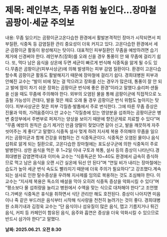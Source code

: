 # **제목: 레인부츠, 무좀 위험 높인다...장마철 곰팡이·세균 주의보**

  내용: 무좀 일으키는 곰팡이균고온다습한 환경에서 활발본격적인 장마가 시작되면서 피부질환, 식중독 등 감염질환 관리 중요성이 더욱 커지고 있다. 고온다습한 환경에서 세균‧곰팡이균 활동이 왕성해지는 탓이다. 대표적인 피부질환인 무좀을 예방하려면 습기 제거에 신경써야 한다.  레인부츠(장화)를 오래 신을 경우 통풍이 안 돼 무좀에 걸리기 쉽다. 또, 먹다 남은 음식을 상온에 두면 세균이 빠르게 번식해 식중독을 앓게 될 수도 있다.무좀은 곰팡이균(피부사상균)에 의해 발생하는 피부 감염 질환이다. 환경이 고온다습할수록 곰팡이균 활동도 활발해지기 때문에 장마철에 걸리기 쉽다. 경희대병원 피부과 안혜진 교수는 “발이 비에 젖는 걸 막으려고 장화를 신는 경우가 많은데, 통풍이 잘 안 되고 발에 땀이 차기 쉬운 장화는 곰팡이균 번식에 좋은 환경”이라고 말했다.슬리퍼‧샌들을 신을 때도 무좀에 주의해야 한다. 외부의 오염된 물을 통해 곰팡이균에 직접적으로 노출될 가능성이 큰데다, 발을 젖은 채로 오래 둘 경우 곰팡이균 번식 위험도 높아지는 탓이다. 피부사상균은 젖은 피부 각질층‧발톱에서 주로 번식한다. 그에 따른 무좀 증상은 진물과 악취, 가려움증이다.안 교수는 “각질층에 있는 영양분을 섭취하는 곰팡이균은 병변 중앙부에서 주변부로 퍼져가는 양상을 보이기 때문에 향진균제로 치료할 수 있다”며 “무좀 예방의 원칙은 습기 제거인 만큼 양말이 젖었다면 갈아 신고, 발을 깨끗하게 자주 씻어주는 게 좋다”고 말했다.식중독 설사 멎게 하려 지사제 복용 주의해야 무좀을 일으키는 곰팡이균과 함께 건강을 위협하는 건 식중독균이다. 식중독은 오염된 물이나 음식 섭취로 앓게 되는 질환으로, 고온다습한 장마철에는 포도상구균에 의한 식중독이 주로 발병한다. 상한 음식을 먹은 후 1~2일 이내 구토과 복통, 설사 등의 증상이 나타난다.경희대병원 감염면역내과 이미숙 교수는 “식중독균은 10~40도 환경에서 급속히 증식하므로 먹고 남은 음식을 오랜 시간 실온에 둬선 안 된다”며 “연일 비가 내리는 장마철에는 습도가 높아 세균 번식 속도도 빨라지기 때문에 더욱 주의가 필요하다”고 강조했다.계속되는 설사로 인한 탈수증상을 우려해 지사제를 임의로 복용하는 것도 조심해야 한다. 이 교수는 “지사제 복용은 독소의 배설을 막아 오히려 식중독 증상을 악화시킬 수 있다”며 “평소보다 물 섭취량을 늘리고 병원에서 수액을 맞는 식으로 대처해야 한다”고 조언했다.가벼운 식중독은 휴식을 취하면서 식단 관리만 해도 호전된다. 증상이 나아지면 미음이나 죽 같은 부드러운 음식부터 시작해 식사량을 천천히 늘려가는 것이 좋다. 경희대병원 소화기내과 김정욱 교수는 “단 음식이나 섬유질이 많은 음식, 맵고 기름지거나 튀긴 음식, 커피 등 카페인이 함유된 음식, 음주와 흡연은 증상을 더욱 악화시킬 수 있으므로 반드시 삼가야 한다”고 말했다.

  **날짜: 2025.06.21. 오전 8:30**